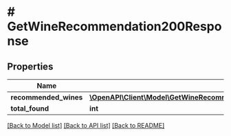 # # GetWineRecommendation200Response

## Properties

Name | Type | Description | Notes
------------ | ------------- | ------------- | -------------
**recommended_wines** | [**\OpenAPI\Client\Model\GetWineRecommendation200ResponseRecommendedWinesInner[]**](GetWineRecommendation200ResponseRecommendedWinesInner.md) |  |
**total_found** | **int** |  |

[[Back to Model list]](../../README.md#models) [[Back to API list]](../../README.md#endpoints) [[Back to README]](../../README.md)
